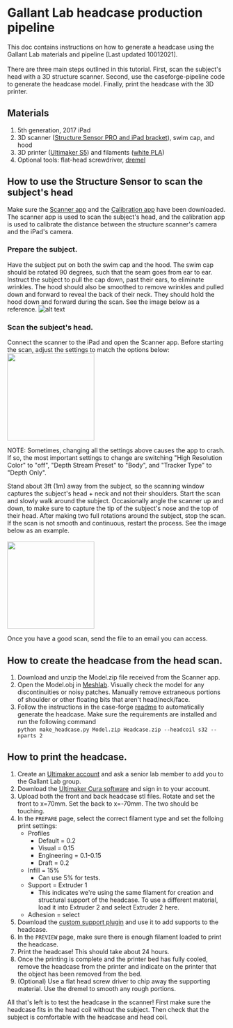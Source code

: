 # Gallant Lab headcase production pipeline
This doc contains instructions on how to generate a headcase using the Gallant Lab materials and pipeline [Last updated 10012021].<br><br>There are three main steps outlined in this tutorial. First, scan the subject's head with a 3D structure scanner. Second, use the caseforge-pipeline code to generate the headcase model. Finally, print the headcase with the 3D printer.

## Materials
1. 5th generation, 2017 iPad
2. 3D scanner ([Structure Sensor PRO and iPad bracket](https://store.structure.io/buy/structure-sensor-pro#bundle-selector)), swim cap, and hood
3. 3D printer ([Ultimaker S5](https://ultimaker.com/3d-printers/ultimaker-s5)) and filaments ([white PLA](https://www.dynamism.com/material/filament/ultimaker-nfc-pla-white.html))
4. Optional tools: flat-head screwdriver, [dremel](https://www.amazon.com/Dremel-Cordless-Variable-Multi-Purpose-Accessory/dp/B07R9PNRBD/ref=sr_1_1?dchild=1&keywords=dremel&qid=1625796956&sr=8-1&srs=5538998011)

## How to use the Structure Sensor to scan the subject's head
Make sure the [Scanner app](https://apps.apple.com/us/app/scanner-structure-sdk/id891169722) and the [Calibration app](https://apps.apple.com/us/app/structure-sensor-calibrator/id914275485) have been downloaded. The scanner app is used to scan the subject's head, and the calibration app is used to calibrate the distance between the structure scanner's camera and the iPad's camera. 

### Prepare the subject.
Have the subject put on both the swim cap and the hood. The swim cap should be rotated 90 degrees, such that the seam goes from ear to ear. Instruct the subject to pull the cap down, past their ears, to eliminate wrinkles. The hood should also be smoothed to remove wrinkles and pulled down and forward to reveal the back of their neck. They should hold the hood down and forward during the scan. See the image below as a reference.
![alt text](https://github.com/gallantlab/caseforge-pipeline/blob/master/docs/explanatory_ims/pipeline_preparethesubject.png)

### Scan the subject's head.
Connect the scanner to the iPad and open the Scanner app. Before starting the scan, adjust the settings to match the options below:
<img src="https://github.com/gallantlab/caseforge-pipeline/blob/master/docs/explanatory_ims/pipeline_scansettings.png" width="200"/>


NOTE: Sometimes, changing all the settings above causes the app to crash. If so, the most important settings to change are switching "High Resolution Color" to "off", "Depth Stream Preset" to "Body", and "Tracker Type" to "Depth Only".

Stand about 3ft (1m) away from the subject, so the scanning window captures the subject's head + neck and not their shoulders. Start the scan and slowly walk around the subject. Occasionally angle the scanner up and down, to make sure to capture the tip of the subject's nose and the top of their head. After making two full rotations around the subject, stop the scan. If the scan is not smooth and continuous, restart the process. See the image below as an example.<br><br>
<img src="https://github.com/gallantlab/caseforge-pipeline/blob/master/docs/explanatory_ims/pipeline_exampleheadscan.png" width="200"/>

Once you have a good scan, send the file to an email you can access.

## How to create the headcase from the head scan.
1. Download and unzip the Model.zip file received from the Scanner app.
2. Open the Model.obj in [Meshlab](https://www.meshlab.net/). Visually check the model for any discontinuities or noisy patches. Manually remove extraneous portions of shoulder or other floating bits that aren't head/neck/face. 
3. Follow the instructions in the case-forge [readme](https://github.com/gallantlab/caseforge-pipeline) to automatically generate the headcase. Make sure the requirements are installed and run the following command<br>
`python make_headcase.py Model.zip Headcase.zip --headcoil s32 --nparts 2`

## How to print the headcase.
1. Create an [Ultimaker account](https://ultimaker.com/software/ultimaker-cura) and ask a senior lab member to add you to the Gallant Lab group. 
2. Download the [Ultimaker Cura software](https://ultimaker.com/software/ultimaker-cura) and sign in to your account.
3. Upload both the front and back headcase stl files. Rotate and set the front to x=70mm. Set the back to x=-70mm. The two should be touching.
4. In the `PREPARE` page, select the correct filament type and set the folloing print settings:
    - Profiles
      - Default = 0.2
      - Visual = 0.15
      - Engineering = 0.1-0.15
      - Draft = 0.2
    - Infill = 15%
      - Can use 5% for tests.
    - Support = Extruder 1
      - This indicates we're using the same filament for creation and structural support of the headcase. To use a different material, load it into Extruder 2 and select Extruder 2 here.
    - Adhesion = select
6. Download the [custom support plugin](https://marketplace.ultimaker.com/app/cura/plugins/lokster/CustomSupports) and use it to add supports to the headcase.
7. In the `PREVIEW` page, make sure there is enough filament loaded to print the headcase.
8. Print the headcase! This should take about 24 hours.
9. Once the printing is complete and the printer bed has fully cooled, remove the headcase from the printer and indicate on the printer that the object has been removed from the bed.
10. (Optional) Use a flat head screw driver to chip away the supporting material. Use the dremel to smooth any rough portions.

All that's left is to test the headcase in the scanner! First make sure the headcase fits in the head coil without the subject. Then check that the subject is comfortable with the headcase and head coil. 
